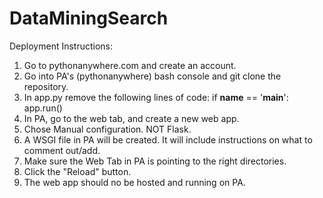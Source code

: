 # DataMiningSearch
 Deployment Instructions:
 1. Go to pythonanywhere.com and create an account.
 2. Go into PA's (pythonanywhere) bash console and git clone the repository.
 3. In app.py remove the following lines of code:
    if __name__ == '__main__':
    app.run()
 4. In PA, go to the web tab, and create a new web app.
 5. Chose Manual configuration. NOT Flask. 
 6. A WSGI file in PA will be created. It will include instructions on what to comment out/add.
 7. Make sure the Web Tab in PA is pointing to the right directories.
 8. Click the "Reload" button.
 9. The web app should no be hosted and running on PA.
